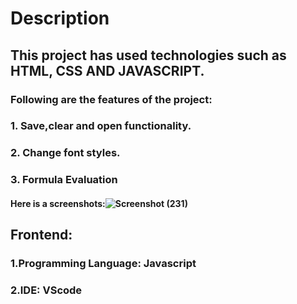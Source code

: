 # Description
## This project has used technologies such as HTML, CSS AND JAVASCRIPT.
### Following are the features of the project:
### 1. Save,clear and open functionality.
### 2. Change font styles.
### 3. Formula Evaluation

#### Here is a screenshots:![Screenshot (231)](https://user-images.githubusercontent.com/74812682/131222037-822d4870-56a9-46b4-9dd3-117b0ef8fc82.png)
## Frontend:
### 1.Programming Language: Javascript
### 2.IDE: VScode

